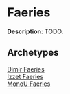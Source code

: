 <!-- This page is automatically generated by Myr: do not update it manually. Changes directly applied here will be lost. -->
# Faeries

**Description**: TODO.

## **Archetypes**

[Dimir Faeries](../archetypes/Dimir%20Faeries.html)  
[Izzet Faeries](../archetypes/Izzet%20Faeries.html)  
[MonoU Faeries](../archetypes/MonoU%20Faeries.html)  


